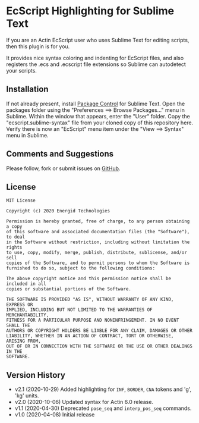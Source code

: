 EcScript Highlighting for Sublime Text
======================================

If you are an Actin EcScript user who uses Sublime Text for editing scripts, 
then this plugin is for you.

It provides nice syntax coloring and indenting for EcScript files, and also
registers the .ecs and .ecscript file extensions so Sublime can autodetect
your scripts.

Installation
------------

If not already present, install [Package Control](https://packagecontrol.io/installation)
for Sublime Text. Open the packages folder using the "Preferences ==> Browse Packages..."
menu in Sublime. Within the window that appears, enter the "User" folder. Copy the
"ecscript.sublime-syntax" file from your cloned copy of this repository here.
Verify there is now an "EcScript" menu item under the "View ==> Syntax" menu in Sublime.

Comments and Suggestions
------------------------

Please follow, fork or submit issues on [GitHub][1].

License
-------

    MIT License

    Copyright (c) 2020 Energid Technologies

    Permission is hereby granted, free of charge, to any person obtaining a copy
    of this software and associated documentation files (the "Software"), to deal
    in the Software without restriction, including without limitation the rights
    to use, copy, modify, merge, publish, distribute, sublicense, and/or sell
    copies of the Software, and to permit persons to whom the Software is
    furnished to do so, subject to the following conditions:

    The above copyright notice and this permission notice shall be included in all
    copies or substantial portions of the Software.

    THE SOFTWARE IS PROVIDED "AS IS", WITHOUT WARRANTY OF ANY KIND, EXPRESS OR
    IMPLIED, INCLUDING BUT NOT LIMITED TO THE WARRANTIES OF MERCHANTABILITY,
    FITNESS FOR A PARTICULAR PURPOSE AND NONINFRINGEMENT. IN NO EVENT SHALL THE
    AUTHORS OR COPYRIGHT HOLDERS BE LIABLE FOR ANY CLAIM, DAMAGES OR OTHER
    LIABILITY, WHETHER IN AN ACTION OF CONTRACT, TORT OR OTHERWISE, ARISING FROM,
    OUT OF OR IN CONNECTION WITH THE SOFTWARE OR THE USE OR OTHER DEALINGS IN THE
    SOFTWARE.

Version History
---------------

* v2.1 (2020-10-29) Added highlighting for `INF`, `BORDER`, `CNA` tokens and 'g', 'kg' units.
* v2.0 (2020-10-06) Updated syntax for Actin 6.0 release.
* v1.1 (2020-04-30) Deprecated `pose_seq` and `interp_pos_seq` commands.
* v1.0 (2020-04-08) Initial release

[1]: https://github.com/Energid/subl-ecscript
